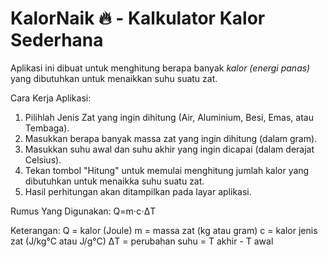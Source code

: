 # KalorNaik 🔥 - Kalkulator Kalor Sederhana
Aplikasi ini dibuat untuk menghitung berapa banyak *kalor (energi panas)* yang dibutuhkan untuk menaikkan suhu suatu zat. 

Cara Kerja Aplikasi:
1. Pilihlah Jenis Zat yang ingin dihitung (Air, Aluminium, Besi, Emas, atau Tembaga).
2. Masukkan berapa banyak massa zat yang ingin dihitung (dalam gram).
3. Masukkan suhu awal dan suhu akhir yang ingin dicapai (dalam derajat Celsius).
4. Tekan tombol "Hitung" untuk memulai menghitung jumlah kalor yang dibutuhkan untuk menaikka suhu suatu zat.
5. Hasil perhitungan akan ditampilkan pada layar aplikasi.

Rumus Yang Digunakan:
Q=m⋅c⋅ΔT

Keterangan:
Q = kalor (Joule)
m = massa zat (kg atau gram)
c = kalor jenis zat (J/kg°C atau J/g°C)
ΔT = perubahan suhu = T akhir - T awal
